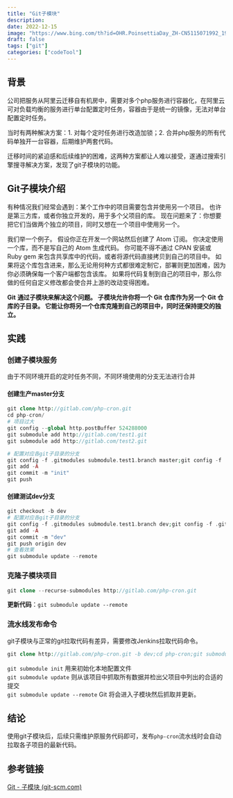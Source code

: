 ```yaml
---
title: "Git子模块"
description: 
date: 2022-12-15
image: "https://www.bing.com/th?id=OHR.PoinsettiaDay_ZH-CN5115071992_1920x1080.jpg&rf=LaDigue_1920x1080.jpg&pid=hp"
draft: false
tags: ["git"]
categories: ["codeTool"]
---
```

## 背景
公司把服务从阿里云迁移自有机房中，需要对多个php服务进行容器化，在阿里云可对负载均衡的服务进行单台配置定时任务，容器由于是统一的镜像，无法对单台配置定时任务。

当时有两种解决方案：1. 对每个定时任务进行改造加锁；2. 合并php服务的所有代码单独开一台容器，后期维护两套代码。

迁移时间的紧迫感和后续维护的困难，这两种方案都让人难以接受，遂通过搜索引擎搜寻解决方案，发现了git子模块的功能。

## Git子模块介绍
有种情况我们经常会遇到：某个工作中的项目需要包含并使用另一个项目。 也许是第三方库，或者你独立开发的，用于多个父项目的库。 现在问题来了：你想要把它们当做两个独立的项目，同时又想在一个项目中使用另一个。

我们举一个例子。 假设你正在开发一个网站然后创建了 Atom 订阅。 你决定使用一个库，而不是写自己的 Atom 生成代码。 你可能不得不通过 CPAN 安装或 Ruby gem 来包含共享库中的代码，或者将源代码直接拷贝到自己的项目中。 如果将这个库包含进来，那么无论用何种方式都很难定制它，部署则更加困难，因为你必须确保每一个客户端都包含该库。 如果将代码复制到自己的项目中，那么你做的任何自定义修改都会使合并上游的改动变得困难。

 **Git** **通过子模块来解决这个问题。 子模块允许你将一个 Git 仓库作为另一个 Git 仓库的子目录。 它能让你将另一个仓库克隆到自己的项目中，同时还保持提交的独立。**

  

## 实践
### 创建子模块服务
由于不同环境开启的定时任务不同，不同环境使用的分支无法进行合并

#### 创建生产master分支
```PHP
git clone http://gitlab.com/php-cron.git
cd php-cron/
# 项目过大
git config --global http.postBuffer 524288000 
git submodule add http://gitlab.com/test1.git
git submodule add http://gitlab.com/test2.git

# 配置对应各git子目录的分支
git config -f .gitmodules submodule.test1.branch master;git config -f .gitmodules submodule.test2.branch master;
git add -A
git commit -m "init"
git push
```

#### 创建测试dev分支
```PHP
git checkout -b dev
# 配置对应各git子目录的分支
git config -f .gitmodules submodule.test1.branch dev;git config -f .gitmodules submodule.test2.branch dev;
git add -A
git commit -m "dev"
git push origin dev
# 查看效果
git submodule update --remote
```

### 克隆子模块项目
```PHP
git clone --recurse-submodules http://gitlab.com/php-cron.git
```

**更新代码**：`git submodule update --remote`

### 流水线发布命令
git子模块与正常的git拉取代码有差异，需要修改Jenkins拉取代码命令。

```PHP
git clone http://gitlab.com/php-cron.git -b dev;cd php-cron;git submodule update --init;git submodule update --remote
```

`git submodule init` 用来初始化本地配置文件  
`git submodule update` 则从该项目中抓取所有数据并检出父项目中列出的合适的提交  
`git submodule update --remote` Git 将会进入子模块然后抓取并更新。

## 结论

使用git子模块后，后续只需维护原服务代码即可，发布`php-cron`流水线时会自动拉取各子项目的最新代码。  

## 参考链接
[Git - 子模块 (git-scm.com)](https://git-scm.com/book/zh/v2/Git-%E5%B7%A5%E5%85%B7-%E5%AD%90%E6%A8%A1%E5%9D%97)